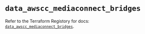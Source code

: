 # `data_awscc_mediaconnect_bridges`

Refer to the Terraform Registory for docs: [`data_awscc_mediaconnect_bridges`](https://registry.terraform.io/providers/hashicorp/awscc/0.70.0/docs/data-sources/mediaconnect_bridges).
